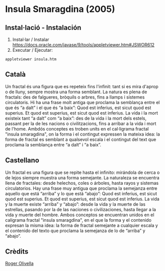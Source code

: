 # Insula Smaragdina (2005)
## Instal·lació - Instalación

1) Instal·lar / Instalar https://docs.oracle.com/javase/9/tools/appletviewer.htm#JSWOR612
2) Executar / Ejecutar: 

```
appletviewer insula.htm
```

## Català

Un fractal és una figura que es repeteix fins l'infinit: tant si es mira d'aprop o de lluny,
sempre mostra una forma semblant. La natura es plena de fractals: des de falgueres,
bròquils o arbres, fins a llamps i sistemes circulatoris.
Hi ha una frase molt antiga que proclama la semblança entre el que és “a dalt” i el que és
“a baix”: Quod est inferius, est sicut quod est superius. Et quod est superius, est sicut
quod est inferius. La vida i la mort existeix tant “a dalt” com “a baix”: des de la vida i la
mort dels estels, passant per la de les nacions o civilitzacions, fins a arribar a la vida i
mort de l'home.
Ambdós conceptes es troben units en el cal·ligrama fractal "insula smaragdina", on la forma i el
contingut expressen la mateixa idea: la forma de fractal es semblant a qualsevol escala i
el contingut del text que proclama la semblança entre “a dalt” i “a baix”.

## Castellano 

Un fractal es una figura que se repite hasta el infinito: mirándola de cerca o de lejos
siempre muestra una forma semejante. La naturaleza se encuentra llena de fractales:
desde helechos, coles o árboles, hasta rayos y sistemas circulatorios.
Hay una frase muy antigua que proclama la semejanza entre aquello que está “arriba” y lo
que está “abajo”: Quod est inferius, est sicut quod est superius. Et quod est superius, est
sicut quod est inferius. La vida y la muerte existe “arriba” y “abajo”: desde la vida y la
muerte de las estrellas, pasando por la de las naciones o civilizaciones, hasta llegar a la
vida y muerte del hombre.
Ambos conceptos se encuentran unidos en el caligrama fractal "insula smaragdina", en el que la
forma y el contenido expresan la misma idea: la forma de fractal semejante a cualquier
escala y el contenido del texto que proclama la semejanza de lo de “arriba” y “abajo”.

## Crèdits

[Roger Olivella](http://bifur.cat)
